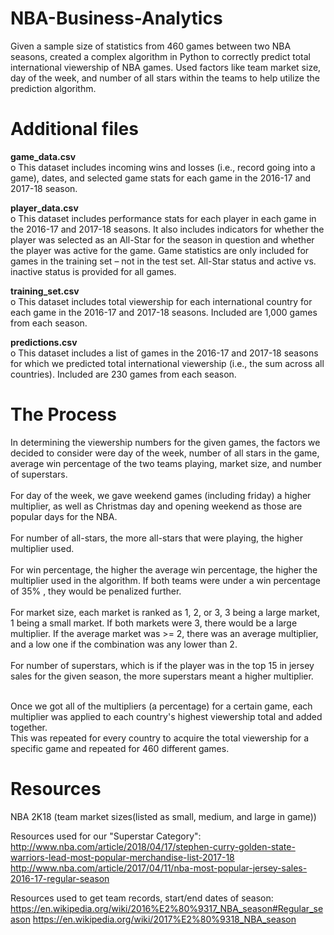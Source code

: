 # NBA-Business-Analytics
Given a sample size of statistics from 460 games between two NBA seasons, created a complex algorithm in Python to correctly predict total international viewership of NBA games. Used factors like team market size, day of the week, and number of all stars within the teams to help utilize the prediction algorithm. 

# Additional files
**game_data.csv**<br />
o This dataset includes incoming wins and losses (i.e., record going into a game), dates, and selected game stats for each game in the 2016-17 and 2017-18 season. <br />

**player_data.csv <br />**
o This dataset includes performance stats for each player in each game in the 2016-17 and 2017-18 seasons. It also includes indicators for whether the player was selected as an All-Star for the season in question and whether the player was active for the game. Game statistics are only included for games in the training set – not in the test set. All-Star status and active vs. inactive status is provided for all games. <br />

**training_set.csv <br />**
o This dataset includes total viewership for each international country for each game in the 2016-17 and 2017-18 seasons. Included are 1,000 games from each season. <br />

**predictions.csv <br />**
o This dataset includes a list of games in the 2016-17 and 2017-18 seasons for which we predicted total international viewership (i.e., the sum across all countries). Included are 230 games from each season. <br />

# The Process
In determining the viewership numbers for the given games, the factors we decided to consider were day of the week, number of all stars in the game, average win percentage of the two teams playing, market size, and number of superstars. <br /> <br />
For day of the week, we gave weekend games (including friday) a higher multiplier, as well as Christmas day and opening weekend as those are popular days for the NBA. <br /> <br />
For number of all-stars, the more all-stars that were playing, the higher multiplier used. <br /> <br />
For win percentage, the higher the average win percentage, the higher the multiplier used in the algorithm. If both teams were under a win percentage of 35% , they would be penalized further. <br /> <br />
For market size, each market is ranked as 1, 2, or 3, 3 being a large market, 1 being a small market. If both markets were 3, there would be a large multiplier. If the average market was >= 2, there was an average multiplier, and a low one if the combination was any lower than 2. <br /> <br />
For number of superstars, which is if the player was in the top 15 in jersey sales for the given season, the more superstars meant a higher multiplier. <br /> <br />

Once we got all of the multipliers (a percentage) for a certain game, each multiplier was applied to each country's highest viewership total and added together. <br />
This was repeated for every country to acquire the total viewership for a specific game and repeated for 460 different games. <br />

# Resources
NBA 2K18 (team market sizes(listed as small, medium, and large in game))

Resources used for our "Superstar Category": <br />
http://www.nba.com/article/2018/04/17/stephen-curry-golden-state-warriors-lead-most-popular-merchandise-list-2017-18
http://www.nba.com/article/2017/04/11/nba-most-popular-jersey-sales-2016-17-regular-season

Resources used to get team records, start/end dates of season: <br />
https://en.wikipedia.org/wiki/2016%E2%80%9317_NBA_season#Regular_season
https://en.wikipedia.org/wiki/2017%E2%80%9318_NBA_season
